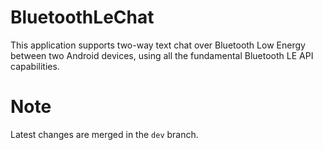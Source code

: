 # BluetoothLeChat
This application supports two-way text chat over Bluetooth Low Energy between two Android devices, using all the fundamental Bluetooth LE API capabilities.

# Note
Latest changes are merged in the `dev` branch.
